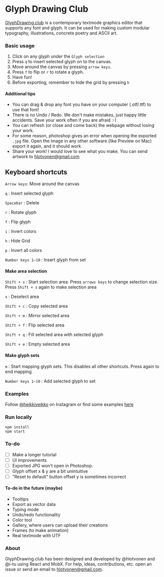 Glyph Drawing Club
=====================

[GlyphDrawing.club](http://www.glyphdrawing.club/) is a contemporary textmode graphics editor that supports any font and glyph. It can be used for making custom modular typography, illustrations, concrete poetry and ASCII art.  

### Basic usage

1. Click on any glyph under the `Glyph selection`
2. Press `q` to insert selected glyph on to the canvas.
3. Move around the canvas by pressing `arrow keys`.
4. Press `f` to flip or `r` to rotate a glyph.
5. Have fun!
6. Before exporting, remember to hide the grid by pressing `h`

#### Additional tips

* You can drag & drop any font you have on your computer (.otf/.ttf) to use that font!
* There is no Undo / Redo. We don't make mistakes, just happy little accidents. Save your work often if you are afraid :-)
* You can refresh (or close and come back) the webpage without losing your work.
* For some reason, photoshop gives an error when opening the exported `.jpg` file. Open the image in any other software (like Preview on Mac) export it again, and it should work.
* Share your work! I would love to see what you make. You can send artwork to [hlotvonen@gmail.com](mailto:hlotvonen@gmail.com)

## Keyboard shortcuts

`Arrow keys`: Move around the canvas

`q` : Insert selected glyph

`Spacebar` : Delete

`r` : Rotate glyph

`f` : Flip glyph

`i` : Invert colors

`h` : Hide Grid

`p` : Invert all colors

`Number keys 1–10` : Insert glyph from set

#### Make area selection

`Shift + s` : Start selection area. Press `arrows keys` to change selection size. Press `Shift + s` again to make selection area

`x` : Deselect area

`Shift + c` : Copy selected area

`Shift + m` : Mirror selected area

`Shift + f` : Flip selected area

`Shift + q` : Fill selected area with selected glyph

`Shift + e` : Empty selected area

#### Make glyph sets

`m` : Start mapping glyph sets. This disables all other shortcuts. Press again to end mapping

`Number keys 1–10` : Add selected glyph to set

### Examples

Follow [@heikkiveikko](https://www.instagram.com/heikkiveikko/) on Instagram or find some examples [here]()

### Run locally

```
npm install
npm start
```

### To-do

- [ ] Make a longer tutorial
- [ ] UI improvements
- [ ] Exported JPG won't open in Photoshop.
- [ ] Glyph offset x & y are a bit unintuitive
- [ ] "Reset to default" button offset y is sometimes incorrect

#### To-do in the future (maybe)

* Tooltips
* Export as vector data
* Typing mode
* Undo/redo functionality
* Color tool
* Gallery, where users can upload their creations
* Frames (to make animation)
* Real textmode with UTF

### About
GlyphDrawing.club has been designed and developed by @hlotvonen and @i-tu using React and MobX. For help, ideas, contributions, etc. open an issue or send an email to [hlotvonen@gmail.com](mailto:hlotvonen@gmail.com).